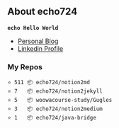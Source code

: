 ## About echo724

<code>**echo Hello World**</code>

- [Personal Blog](https://medium.com/echo-devblog)
- [Linkedin Profile](https://www.linkedin.com/in/eunchan-cho-382001184)

### My Repos
```
⭐️ 511 📦 echo724/notion2md
⭐️ 7   📦 echo724/notion2jekyll
⭐️ 5   📦 woowacourse-study/Gugles
⭐️ 3   📦 echo724/notion2medium
⭐️ 1   📦 echo724/java-bridge
```
